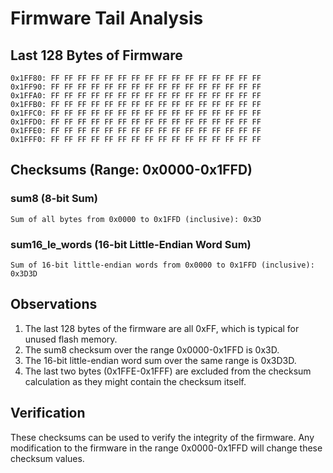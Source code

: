 # Firmware Tail Analysis

## Last 128 Bytes of Firmware

```hex
0x1FF80: FF FF FF FF FF FF FF FF FF FF FF FF FF FF FF FF
0x1FF90: FF FF FF FF FF FF FF FF FF FF FF FF FF FF FF FF
0x1FFA0: FF FF FF FF FF FF FF FF FF FF FF FF FF FF FF FF
0x1FFB0: FF FF FF FF FF FF FF FF FF FF FF FF FF FF FF FF
0x1FFC0: FF FF FF FF FF FF FF FF FF FF FF FF FF FF FF FF
0x1FFD0: FF FF FF FF FF FF FF FF FF FF FF FF FF FF FF FF
0x1FFE0: FF FF FF FF FF FF FF FF FF FF FF FF FF FF FF FF
0x1FFF0: FF FF FF FF FF FF FF FF FF FF FF FF FF FF FF FF
```

## Checksums (Range: 0x0000-0x1FFD)

### sum8 (8-bit Sum)
```
Sum of all bytes from 0x0000 to 0x1FFD (inclusive): 0x3D
```

### sum16_le_words (16-bit Little-Endian Word Sum)
```
Sum of 16-bit little-endian words from 0x0000 to 0x1FFD (inclusive): 0x3D3D
```

## Observations

1. The last 128 bytes of the firmware are all 0xFF, which is typical for unused flash memory.
2. The sum8 checksum over the range 0x0000-0x1FFD is 0x3D.
3. The 16-bit little-endian word sum over the same range is 0x3D3D.
4. The last two bytes (0x1FFE-0x1FFF) are excluded from the checksum calculation as they might contain the checksum itself.

## Verification

These checksums can be used to verify the integrity of the firmware. Any modification to the firmware in the range 0x0000-0x1FFD will change these checksum values.
